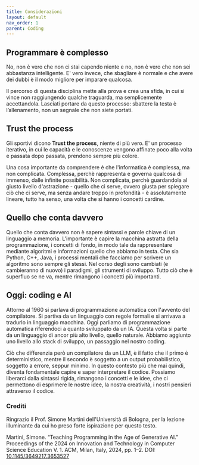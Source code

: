 ```yaml
---
title: Considerazioni
layout: default
nav_order: 1
parent: Coding
---
```

## Programmare è complesso

No, non è vero che non ci stai capendo niente e no, non è vero che non sei abbastanza intelligente.
E' vero invece, che sbagliare è normale e che avere dei dubbi è il modo migliore per imparare qualcosa.

Il percorso di questa disciplina mette alla prova e crea una sfida, in cui si vince non raggiungendo qualche traguarda, ma semplicemente accettandola. Lasciati portare da questo processo: sbattere la testa è l’allenamento, non un segnale che non siete portati.


## Trust the process
Gli sportivi dicono **Trust the process**, niente di più vero. E' un processo iterativo, in cui le capacità e le conoscenze vengono affinate poco alla volta e passata dopo passata, prendono sempre più colore.

Una cosa importante da comprendere è che l'informatica è complessa, ma non complicata.
Complessa, perchè rappresenta e governa qualcosa di immenso, dalle infinite possibilità.
Non complicata, perchè guardandola al giusto livello d'astrazione - quello che ci serve, ovvero giusta per spiegare ciò che ci serve, ma senza andare troppo in profondità - è assolutamente lineare, tutto ha senso, una volta che si hanno i concetti cardine.


## Quello che conta davvero
Quello che conta davvero non è sapere sintassi e parole chiave di un linguaggio a memoria. L'importante è capire la macchina astratta della programmazione, i concetti di fondo, in modo tale da rappresentare mediante algoritmi e informazioni quello che abbiamo in testa. Che sia Python, C++, Java, i processi mentali che facciamo per scrivere un algoritmo sono sempre gli stessi. Nel corso degli sono cambiati (e cambieranno di nuovo) i paradigmi, gli strumenti di sviluppo. Tutto ciò che è superfluo se ne va, mentre rimangono i concetti più importanti.


## Oggi: coding e AI
Attorno al 1960 si parlava di programmazione automatica con l'avvento del compilatore. Si partiva da un linguaggio con regole formali e si arrivava a tradurlo in linguaggio macchina. Oggi parliamo di programmazione automatica riferendoci a quanto sviluppato da un IA. Questa volta si parte da un linguaggio di ancor più alto livello, quello naturale. Abbiamo aggiunto uno livello allo stack di sviluppo, un passaggio nel nostro coding. 

Ciò che differenzia però un compilatore da un LLM, è il fatto che il primo è deterministico, mentre il secondo è soggetto a un output probabilistico, soggetto a errore, seppur minimo. In questo contesto più che mai quindi, diventa fondamentale capire e saper interpretare il codice. Possiamo liberarci dalla sintassi rigida, rimangono i concetti e le idee, che ci permettono di esprimere le nostre idee, la nostra creatività, i nostri pensieri attraverso il codice. 


### Crediti
Ringrazio il Prof. Simone Martini dell'Università di Bologna, per la lezione illuminante da cui ho preso forte ispirazione per questo testo.

Martini, Simone. “Teaching Programming in the Age of Generative AI.” Proceedings of the 2024 on Innovation and Technology in Computer Science Education V. 1. ACM, Milan, Italy, 2024, pp. 1–2. DOI: [10.1145/3649217.3653527](https://doi.org/10.1145/3649217.3653527)